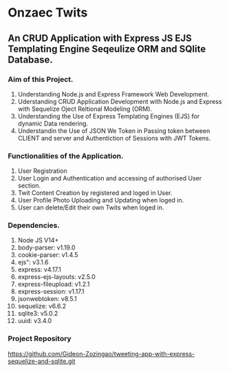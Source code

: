 # Onzaec Twits

## An CRUD Application with Express JS EJS Templating Engine Seqeulize ORM and SQlite Database.

### Aim of this Project.
 1. Understanding  Node.js and Express Framework Web Development.
 2. Uderstanding  CRUD Application Development with Node.js and Express with Sequelize Oject Reltional Modeling (ORM).
 3. Understanding the Use of Express Templating Engines (EJS)  for dynamic Data rendering.
 4. Understandin the Use of JSON We Token in Passing token between CLIENT and server and Authentiction of Sessions with JWT Tokens.

### Functionalities of the Application.
 1. User Registration
 2. User Login and Authentication and accessing of authorised User section.
 3. Twit Content Creation by registered and loged in User.
 4. User Profile Photo Uploading and Updating when loged in.
 5. User can delete/Edit their own Twits when loged in.

### Dependencies.
  1.  Node JS V14+
  2.  body-parser: v1.19.0
  3.  cookie-parser: v1.4.5
  5.  ejs": v3.1.6
  6.  express: v4.17.1
  7.  express-ejs-layouts: v2.5.0
  8.  express-fileupload: v1.2.1
  9.  express-session: v1.17.1
  10. jsonwebtoken: v8.5.1
  11. sequelize: v6.6.2
  14. sqlite3: v5.0.2
  15. uuid: v3.4.0

### Project Repository
  https://github.com/Gideon-Zozingao/tweeting-app-with-express-sequelize-and-sqlite.git

